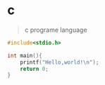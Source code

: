 # c

> c programe language

```c
#include<stdio.h>

int main(){
    printf("Hello,world!\n");
    return 0;
}
```
